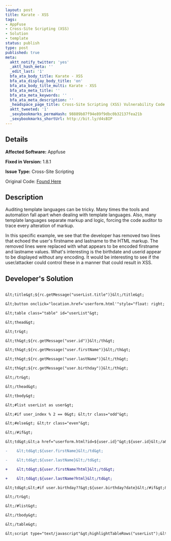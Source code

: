 ```yaml
---
layout: post
title: Karate - XSS
tags:
- AppFuse
- Cross-Site Scripting (XSS)
- Solution
- template
status: publish
type: post
published: true
meta:
  aktt_notify_twitter: 'yes'
  _aktt_hash_meta: ''
  _edit_last: '1'
  bfa_ata_body_title: Karate - XSS
  bfa_ata_display_body_title: 'on'
  bfa_ata_body_title_multi: Karate - XSS
  bfa_ata_meta_title: ''
  bfa_ata_meta_keywords: ''
  bfa_ata_meta_description: ''
  _headspace_page_title: Cross-Site Scripting (XSS) Vulnerability Code Example
  aktt_tweeted: '1'
  _sexybookmarks_permaHash: 98889b87f94e89f9dbc0b32137fea21b
  _sexybookmarks_shortUrl: http://bit.ly/d4sBIP
---
```

## Details
__Affected Software:__ Appfuse

__Fixed in Version:__  1.8.1

__Issue Type:__ Cross-Site Scripting

Original Code: <a title="Karate" href="http://spotthevuln.com/2010/03/karate/" target="_blank">Found  Here</a>
## Description
Auditing template languages can be tricky. Many times the tools and automation fall apart when dealing with template languages. Also, many template languages separate markup and logic, forcing the code auditor to trace every alteration of markup.

In this specific example, we see that the developer has removed two lines that echoed the user's firstname and lastname to the HTML markup. The removed lines were replaced with what appears to be encoded firstname and lastname values. What's interesting is the birthdate and userid appear to be displayed without any encoding. It would be interesting to see if the user/attacker could control these in a manner that could result in XSS.
## Developer's Solution
```diff

&lt;title&gt;${rc.getMessage("userList.title")}&lt;/title&gt;

&lt;button onclick="location.href='userform.html'"style="float: right; margin-top: -30px; width: 100px"&gt;Add User&lt;/button&gt;

&lt;table class="table" id="userList"&gt;

&lt;thead&gt;

&lt;tr&gt;

&lt;th&gt;${rc.getMessage("user.id")}&lt;/th&gt;

&lt;th&gt;${rc.getMessage("user.firstName")}&lt;/th&gt;

&lt;th&gt;${rc.getMessage("user.lastName")}&lt;/th&gt;

&lt;th&gt;${rc.getMessage("user.birthday")}&lt;/th&gt;

&lt;/tr&gt;

&lt;/thead&gt;

&lt;tbody&gt;

&lt;#list userList as user&gt;

&lt;#if user_index % 2 == 0&gt; &lt;tr class="odd"&gt;

&lt;#else&gt; &lt;tr class="even"&gt;

&lt;/#if&gt;

&lt;td&gt;&lt;a href="userform.html?id=${user.id}"&gt;${user.id}&lt;/a&gt;&lt;/td&gt;

-    &lt;td&gt;${user.firstName}&lt;/td&gt;

-    &lt;td&gt;${user.lastName}&lt;/td&gt;

+    &lt;td&gt;${user.firstName?html}&lt;/td&gt;

+    &lt;td&gt;${user.lastName?html}&lt;/td&gt;

&lt;td&gt;&lt;#if user.birthday??&gt;${user.birthday?date}&lt;/#if&gt;&lt;/td&gt;

&lt;/tr&gt;

&lt;/#list&gt;

&lt;/tbody&gt;

&lt;/table&gt;

&lt;script type="text/javascript"&gt;highlightTableRows("userList");&lt;/script

```
